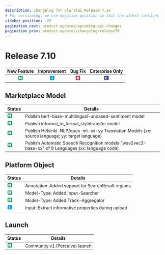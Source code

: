 ```yaml
---
description: Changelog for Clarifai Release 7.10
# For versioning, we use negative position so that the oldest versions are displayed at the bottom. Any time you add a new version, increase the position by -1.
sidebar_position: -25
pagination_next: product-updates/upcoming-api-changes
pagination_prev: product-updates/changelog/release79
---
```


# Release 7.10

| New Feature | Improvement | Bug Fix | Enterprise Only |
| :---: | :---: | :---: | :---: |
| ![new-feature](/img/new_feature.jpg) | ![improvement](/img/improvement.jpg) | ![bug](/img/bug.jpg) | ![enterprise](/img/enterprise.jpg) |

## Marketplace Model
|Status     |Details                                            |
|-----------|---------------------------------------------------|
| ![new-feature](/img/new_feature.jpg) |Publish bert-base-multilingual-uncased-sentiment model |
| ![new-feature](/img/new_feature.jpg) |Publish informal_to_formal_styletransfer model         |
| ![new-feature](/img/new_feature.jpg) |Publish Helsinki-NLP/opus-mt-xx-yy Translation Models (xx: source language; yy: target language) |
| ![new-feature](/img/new_feature.jpg) |Publish Automatic Speech Recognition models "wav2vec2-base-xx" of 9 Languages (xx: language code) |

## Platform Object
|Status     |Details                                            |
|-----------|---------------------------------------------------|
| ![new-feature](/img/new_feature.jpg) |Annotation: Added support for SearchResult regions |
| ![new-feature](/img/new_feature.jpg) |Model-Type: Added Input-Searcher|
| ![new-feature](/img/new_feature.jpg) |Model-Type: Added Track-Aggregator            |
| ![improvement](/img/improvement.jpg) |Input: Extract informative properties during upload|


## Launch
|Status     |Details                                            |
|-----------|---------------------------------------------------|
| ![new-feature](/img/new_feature.jpg) |Community v1 (Perceive) launch            |
